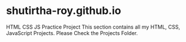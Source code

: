 # shutirtha-roy.github.io
HTML CSS JS Practice Project
This section contains all my HTML, CSS, JavaScript Projects. Please Check the Projects Folder.
